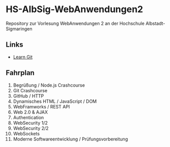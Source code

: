 # HS-AlbSig-WebAnwendungen2
Repository zur Vorlesung WebAnwendungen 2 an der Hochschule Albstadt-Sigmaringen

## Links

* [Learn Git](https://learngitbranching.js.org)

## Fahrplan

1) Begrüßung / Node.js Crashcourse
2) Git Crashcourse
3) GitHub / HTTP
4) Dynamisches HTML / JavaScript / DOM
5) WebFramworks / REST API
6) Web 2.0 & AJAX
7) Authentication
8) WebSecurity 1/2
9) WebSecurity 2/2
10) WebSockets
11) Moderne Softwareentwicklung / Prüfungsvorbereitung
